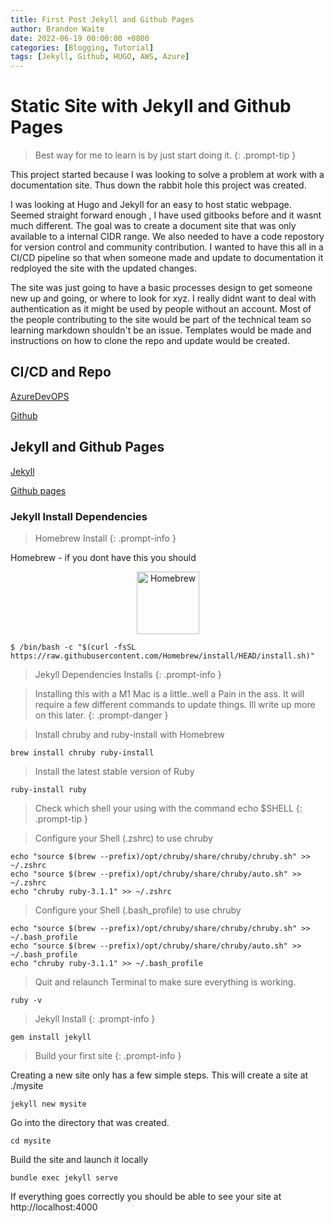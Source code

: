 ```yaml
---
title: First Post Jekyll and Github Pages
author: Brandon Waite
date: 2022-06-19 00:00:00 +0800
categories: [Blogging, Tutorial]
tags: [Jekyll, Github, HUGO, AWS, Azure]
---
```


# Static Site with Jekyll and Github Pages

> Best way for me to learn is by just start doing it.
{: .prompt-tip }

This project started because I was looking to solve a problem at work with a documentation site. Thus down the rabbit hole this project was created. 

I was looking at Hugo and Jekyll for an easy to host static webpage. Seemed straight forward enough , I have used gitbooks before and it wasnt much different. The goal was to create a document site that was only available to a internal CIDR range. We also needed to have a code repostory for version control and community contribution. I wanted to have this all in a CI/CD pipeline so that when someone made and update to documentation it redployed the site with the updated changes. 

The site was just going to have a basic processes design to get someone new up and going, or where to look for xyz. I really didnt want to deal with authentication as it might be used by people without an account. Most of the people contributing to the site would be part of the technical team so learning markdown shouldn't be an issue. Templates would be made and instructions on how to clone the repo and update would be created. 

## CI/CD and Repo

[AzureDevOPS](https://azure.dev.com)

[Github](https://github.com/)

## Jekyll and Github Pages

[Jekyll](https://jekyllrb.com/)

[Github pages](https://pages.github.com/)

### Jekyll Install Dependencies


>Homebrew Install 
{: .prompt-info }

Homebrew - if you dont have this you should

<div style="text-align: center">
<img src="https://brew.sh/assets/img/homebrew-256x256.png" alt="Homebrew" width="100"/>
</div>

```
$ /bin/bash -c "$(curl -fsSL https://raw.githubusercontent.com/Homebrew/install/HEAD/install.sh)"
```

>Jekyll Dependencies Installs 
{: .prompt-info }

>Installing this with a M1 Mac is a little..well a Pain in the ass. It will require a few different commands to update things. Ill write up more on this later.
{: .prompt-danger }

>Install chruby and ruby-install with Homebrew

```
brew install chruby ruby-install
```
>Install the latest stable version of Ruby

```
ruby-install ruby
```

>Check which shell your using with the command echo $SHELL
{: .prompt-tip }

>Configure your Shell (.zshrc) to use chruby
```
echo "source $(brew --prefix)/opt/chruby/share/chruby/chruby.sh" >> ~/.zshrc
echo "source $(brew --prefix)/opt/chruby/share/chruby/auto.sh" >> ~/.zshrc
echo "chruby ruby-3.1.1" >> ~/.zshrc
```
>Configure your Shell (.bash_profile) to use chruby

```
echo "source $(brew --prefix)/opt/chruby/share/chruby/chruby.sh" >> ~/.bash_profile
echo "source $(brew --prefix)/opt/chruby/share/chruby/auto.sh" >> ~/.bash_profile
echo "chruby ruby-3.1.1" >> ~/.bash_profile
```
>Quit and relaunch Terminal to make sure everything is working.
```
ruby -v
```

>Jekyll Install 
{: .prompt-info }

```
gem install jekyll
```
>Build your first site 
{: .prompt-info }

Creating a new site only has a few simple steps. This will create a site at ./mysite

```
jekyll new mysite
```

Go into the directory that was created.

```
cd mysite
```

Build the site and launch it locally

```
bundle exec jekyll serve
```

If everything goes correctly you should be able to see your site at http://localhost:4000